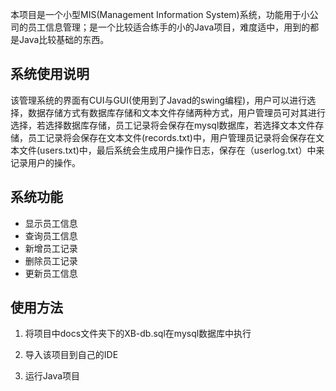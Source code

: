 本项目是一个小型MIS(Management Information System)系统，功能用于小公司的员工信息管理；是一个比较适合练手的小的Java项目，难度适中，用到的都是Java比较基础的东西。

## 系统使用说明

   该管理系统的界面有CUI与GUI(使用到了Javad的swing编程)，用户可以进行选择，数据存储方式有数据库存储和文本文件存储两种方式，用户管理员可对其进行选择，若选择数据库存储，员工记录将会保存在mysql数据库，若选择文本文件存储，员工记录将会保存在文本文件(records.txt)中，用户管理员记录将会保存在文本文件(users.txt)中，最后系统会生成用户操作日志，保存在（userlog.txt）中来记录用户的操作。

## 系统功能

   * 显示员工信息
   * 查询员工信息
   * 新增员工记录
   * 删除员工记录
   * 更新员工信息


## 使用方法

1. 将项目中docs文件夹下的XB-db.sql在mysql数据库中执行

2. 导入该项目到自己的IDE

3. 运行Java项目

